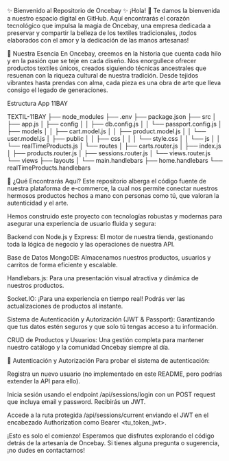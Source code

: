 ✨ Bienvenido al Repositorio de Oncebay ✨
¡Hola! 👋 Te damos la bienvenida a nuestro espacio digital en GitHub. Aquí encontrarás el corazón tecnológico que impulsa la magia de Oncebay, una empresa dedicada a preservar y compartir la belleza de los textiles tradicionales, ¡todos elaborados con el amor y la dedicación de las manos artesanas!

🧶 Nuestra Esencia
En Oncebay, creemos en la historia que cuenta cada hilo y en la pasión que se teje en cada diseño. Nos enorgullece ofrecer productos textiles únicos, creados siguiendo técnicas ancestrales que resuenan con la riqueza cultural de nuestra tradición. Desde tejidos vibrantes hasta prendas con alma, cada pieza es una obra de arte que lleva consigo el legado de generaciones.

Estructura App 11BAY

TEXTIL-11BAY
├── node_modules
├── .env
├── package.json
├── src
│   ├── app.js
│   ├── config
│   │   ├── db.config.js
│   │   └── passport.config.js
│   ├── models
│   │   ├── cart.model.js
│   │   ├── product.model.js
│   │   └── user.model.js
│   ├── public
│   │   ├── css
│   │   │   └── style.css
│   │   └── js
│   │       └── realTimeProducts.js
│   └── routes
│       ├── carts.router.js
│       ├── index.js
│       ├── products.router.js
│       ├── sessions.router.js
│       └── views.router.js
└── views
    ├── layouts
    │   └── main.handlebars
    ├── home.handlebars
    └── realTimeProducts.handlebars



🚀 ¿Qué Encontrarás Aquí?
Este repositorio alberga el código fuente de nuestra plataforma de e-commerce, la cual nos permite conectar nuestros hermosos productos hechos a mano con personas como tú, que valoran la autenticidad y el arte.

Hemos construido este proyecto con tecnologías robustas y modernas para asegurar una experiencia de usuario fluida y segura:

Backend con Node.js y Express: El motor de nuestra tienda, gestionando toda la lógica de negocio y las operaciones de nuestra API.

Base de Datos MongoDB: Almacenamos nuestros productos, usuarios y carritos de forma eficiente y escalable.

Handlebars.js: Para una presentación visual atractiva y dinámica de nuestros productos.

Socket.IO: ¡Para una experiencia en tiempo real! Podrás ver las actualizaciones de productos al instante.

Sistema de Autenticación y Autorización (JWT & Passport): Garantizando que tus datos estén seguros y que solo tú tengas acceso a tu información.

CRUD de Productos y Usuarios: Una gestión completa para mantener nuestro catálogo y la comunidad Oncebay siempre al día.


🔐 Autenticación y Autorización
Para probar el sistema de autenticación:

Registra un nuevo usuario (no implementado en este README, pero podrías extender la API para ello).

Inicia sesión usando el endpoint /api/sessions/login con un POST request que incluya email y password. Recibirás un JWT.

Accede a la ruta protegida /api/sessions/current enviando el JWT en el encabezado Authorization como Bearer <tu_token_jwt>.

¡Esto es solo el comienzo! Esperamos que disfrutes explorando el código detrás de la artesanía de Oncebay. Si tienes alguna pregunta o sugerencia, ¡no dudes en contactarnos!
